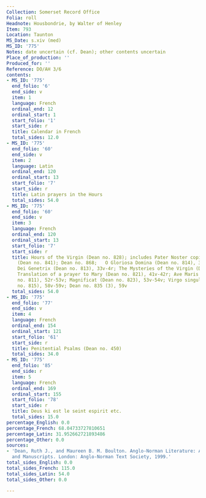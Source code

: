 ```yaml
---
Collection: Somerset Record Office
Folia: roll
Headnote: Housbondrie, by Walter of Henley
Item: 793
Location: Taunton
MS_Date: s.xiv (med)
MS_ID: '775'
Notes: date uncertain (cf. Dean); other contents uncertain
Place_of_production: ''
Produced_for: ''
Reference: DO/AH 3/6
contents:
- MS_ID: '775'
  end_folio: '6'
  end_side: v
  item: 1
  language: French
  ordinal_end: 12
  ordinal_start: 1
  start_folio: '1'
  start_side: r
  title: Calendar in French
  total_sides: 12.0
- MS_ID: '775'
  end_folio: '60'
  end_side: v
  item: 2
  language: Latin
  ordinal_end: 120
  ordinal_start: 13
  start_folio: '7'
  start_side: r
  title: Latin prayers in the Hours
  total_sides: 54.0
- MS_ID: '775'
  end_folio: '60'
  end_side: v
  item: 3
  language: French
  ordinal_end: 120
  ordinal_start: 13
  start_folio: '7'
  start_side: r
  title: Hours of the Virgin (Dean no. 828); includes Pater Noster copied as prose
    (Dean no. 841); Dean no. 868;   O Gloriosa Domina (Dean no. 814), 31r-32v; O Gloriosa
    Dei Genetrix (Dean no. 813), 33v-4r; The Mysteries of the Virgin (Dean no. 772),33v-34r;
    Translation of a prayer to Mary (Dean no. 821), 41v-42r; Ave Maris Stella (Dean
    no. 811), 52r-53v; Magnificat (Dean no. 823), 53v-54v; Virgo singularis (Dean
    no. 815), 58v-59v; Dean no. 835 (3), 59v
  total_sides: 54.0
- MS_ID: '775'
  end_folio: '77'
  end_side: v
  item: 4
  language: French
  ordinal_end: 154
  ordinal_start: 121
  start_folio: '61'
  start_side: r
  title: Penitential Psalms (Dean no. 450)
  total_sides: 34.0
- MS_ID: '775'
  end_folio: '85'
  end_side: r
  item: 5
  language: French
  ordinal_end: 169
  ordinal_start: 155
  start_folio: '78'
  start_side: r
  title: Deus ki est le seint espirit etc.
  total_sides: 15.0
percentage_English: 0.0
percentage_French: 68.04733727810651
percentage_Latin: 31.952662721893486
percentage_Other: 0.0
sources:
- 'Dean, Ruth J., and Maureen B. M. Boulton. Anglo-Norman Literature: A Guide to Texts
  and Manuscripts. London: Anglo-Norman Text Society, 1999.'
total_sides_English: 0.0
total_sides_French: 115.0
total_sides_Latin: 54.0
total_sides_Other: 0.0

---
```

